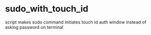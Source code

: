 # sudo_with_touch_id
script makes sudo command initiates touch id auth window instead of asking password on terminal
